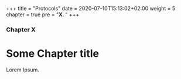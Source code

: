 +++
title = "Protocols"
date = 2020-07-10T15:13:02+02:00
weight = 5
chapter = true
pre = "<b>X. </b>"
+++

### Chapter X

# Some Chapter title

Lorem Ipsum.